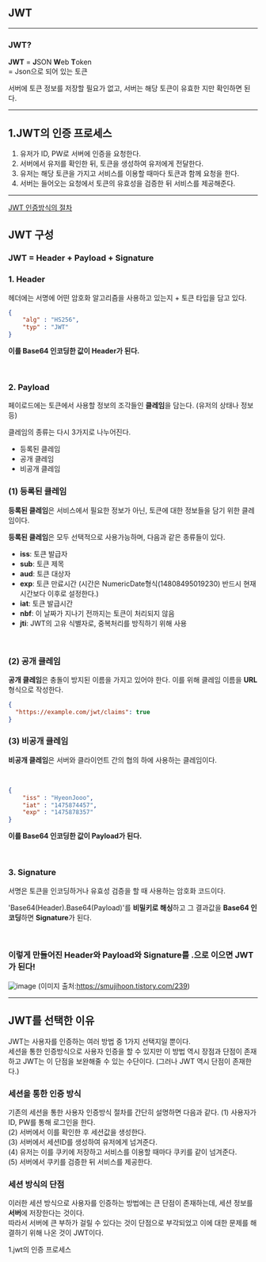 ## JWT

---
### JWT?
**JWT** = **J**SON **W**eb **T**oken<br>
= Json으로 되어 있는 토큰

서버에 토큰 정보를 저장할 필요가 없고, 서버는 해당 토큰이 유효한 지만 확인하면 된다.

---

## 1.JWT의 인증 프로세스

1. 유저가 ID, PW로 서버에 인증을 요청한다.
2. 서버에서 유저를 확인한 뒤, 토큰을 생성하여 유저에게 전달한다.
3. 유저는 해당 토큰을 가지고 서비스를 이용할 때마다 토큰과 함께 요청을 한다.
4. 서버는 들어오는 요청에서 토큰의 유효성을 검증한 뒤 서비스를 제공해준다.

---
[JWT 인증방식의 절차](#1.jwt의-인증-프로세스)
## JWT 구성
### JWT = Header + Payload + Signature

### 1. Header
헤더에는 서명에 어떤 암호화 알고리즘을 사용하고 있는지 + 토큰 타입을 담고 있다.

``` json
{
    "alg" : "HS256", 
    "typ" : "JWT"
}
```
**이를 Base64 인코딩한 값이 Header가 된다.**

<br>

### 2. Payload
페이로드에는 토큰에서 사용할 정보의 조각들인 **클레임**을 담는다.
(유저의 상태나 정보 등)

클레임의 종류는 다시 3가지로 나누어진다.

- 등록된 클레임
- 공개 클레임
- 비공개 클레임

### (1) **등록된 클레임**
**등록된 클레임**은 서비스에서 필요한 정보가 아닌, 토큰에 대한 정보들을 담기 위한 클레임이다. <br>

**등록된 클레임**은 모두 선택적으로 사용가능하며, 다음과 같은 종류들이 있다.

- **iss**: 토큰 발급자
- **sub**: 토큰 제목
- **aud**: 토큰 대상자
- **exp**: 토큰 만료시간 (시간은 NumericDate형식(14808495019230) 반드시 현재 시간보다 이후로 설정한다.)
- **iat**: 토큰 발급시간
- **nbf**: 이 날짜가 지나기 전까지는 토큰이 처리되지 않음
- **jti**: JWT의 고유 식별자로, 중복처리를 방직하기 위해 사용



<br>



### (2) **공개 클레임**
**공개 클레임**은 충돌이 방지된 이름을 가지고 있어야 한다. 이를 위해 클레임 이름을 **URL**형식으로 작성한다.
```json
{
  "https://example.com/jwt/claims": true
}
```

### (3) 비공개 클레임
**비공개 클레임**은 서버와 클라이언트 간의 협의 하에 사용하는 클레임이다.

<br>

``` json
{
    "iss" : "HyeonJooo", 
    "iat" : "1475874457",
    "exp" : "1475878357"
}
```
**이를 Base64 인코딩한 값이 Payload가 된다.**

<br>

### 3. Signature
서명은 토큰을 인코딩하거나 유효성 검증을 할 때 사용하는 암호화 코드이다.

'Base64(Header).Base64(Payload)'를 **비밀키로 해싱**하고 그 결과값을 **Base64 인코딩**하면 **Signature**가 된다.

<br>

### 이렇게 만들어진 Header와 Payload와 Signature를 .으로 이으면 JWT가 된다!
![image](https://user-images.githubusercontent.com/58289478/108674553-d05f9a00-7528-11eb-9df5-74e6d10ed449.png)
(이미지 출처:https://smujihoon.tistory.com/239)

---

## JWT를 선택한 이유
JWT는 사용자를 인증하는 여러 방법 중 1가지 선택지일 뿐이다.<br>
세션을 통한 인증방식으로 사용자 인증을 할 수 있지만 이 방법 역시 장점과 단점이 존재하고 JWT는 이 단점을 보완해줄 수 있는 수단이다. (그러나 JWT 역시 단점이 존재한다.)

### 세션을 통한 인증 방식
기존의 세션을 통한 사용자 인증방식 절차를 간단히 설명하면 다음과 같다.
(1) 사용자가 ID, PW를 통해 로그인을 한다.<br>
(2) 서버에서 이를 확인한 후 세션값을 생성한다.<br>
(3) 서버에서 세션ID를 생성하여 유저에게 넘겨준다.<br>
(4) 유저는 이를 쿠키에 저장하고 서비스를 이용할 때마다 쿠키를 같이 넘겨준다.<br>
(5) 서버에서 쿠키를 검증한 뒤 서비스를 제공한다.<br>

### 세션 방식의 단점
이러한 세션 방식으로 사용자를 인증하는 방법에는 큰 단점이 존재하는데, 세션 정보를 **서버**에 저장한다는 것이다.<br>
따라서 서버에 큰 부하가 걸릴 수 있다는 것이 단점으로 부각되었고 이에 대한 문제를 해결하기 위해 나온 것이 JWT이다.




1.jwt의 인증 프로세스
